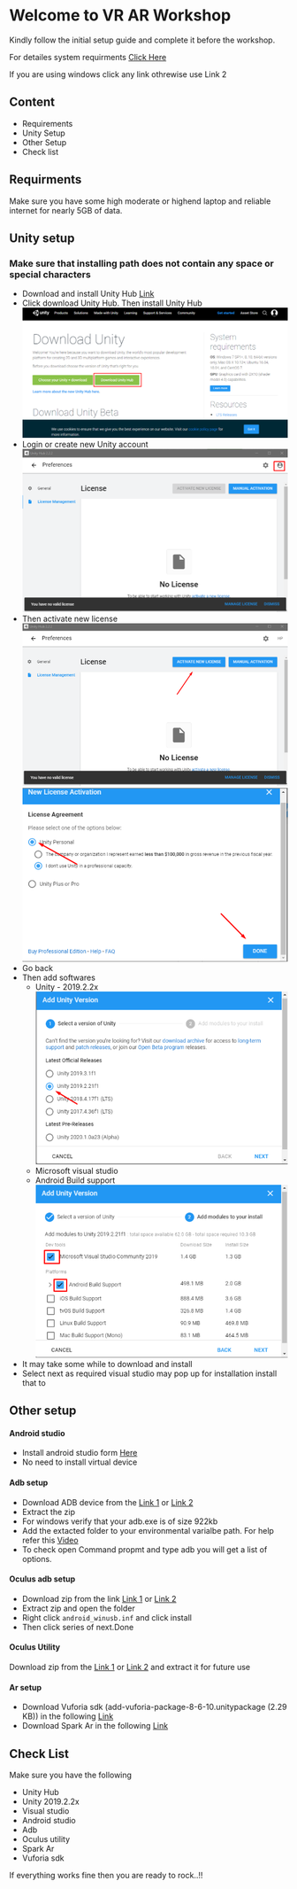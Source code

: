 <h1>Welcome to VR AR Workshop</h1>
<p>Kindly follow the initial setup guide and complete it before the workshop.</p>
<p>For detailes system requirments <a href="https://docs.unity3d.com/2019.2/Documentation/Manual/system-requirements.html">Click Here</a></p>
<p>If you are using windows click any link othrewise use Link 2 </p>
<h2>Content</h2>
<ul>
    <li>Requirements</li>
    <li>Unity Setup</li>
    <li>Other Setup</li>
    <li>Check list</li>
</ul>

<h2>Requirments</h2>
<p>
    Make sure you have some high moderate or highend laptop and reliable internet for nearly 5GB of data.
</p>

<h2>Unity setup</h2>
<h3>Make sure that installing path does not contain any space or special characters</h3>
<ul>
    <li>Download and install Unity Hub <a href="https://unity3d.com/get-unity/download?_ga=2.114566663.1045711736.1565163618-187168741.1547358497">Link</a></li>
    <li>Click download Unity Hub. Then install Unity Hub
       <br> <img src="https://raw.githubusercontent.com/hariprasath2603/VR-AR-Workshop/master/img/01.png" alt="install unity hub">
    </li>
    <li>Login or create new Unity account
        <br><img src="https://raw.githubusercontent.com/hariprasath2603/VR-AR-Workshop/master/img/02.png">    </li>
    <li>Then activate new license
        <br>
        <img src="https://raw.githubusercontent.com/hariprasath2603/VR-AR-Workshop/master/img/03.png">    
                    <br>
        <img src="https://raw.githubusercontent.com/hariprasath2603/VR-AR-Workshop/master/img/04.png">
    </li>
    <li>Go back 
 </li> 
    <li>Then add softwares
        <ul><li>Unity - 2019.2.2x
            <br><img src="https://raw.githubusercontent.com/hariprasath2603/VR-AR-Workshop/master/img/05.png">
        </li>
        <li>Microsoft visual studio </li>
        <li>Android Build support
            <br><img src="https://raw.githubusercontent.com/hariprasath2603/VR-AR-Workshop/master/img/06.png">        </li>
        </ul>
    </li>
    <li>It may take some while to download and install </li>
<li>Select next as required visual studio may pop up for installation install that to</li>

</ul>

<h2>Other setup</h2>
<h4>Android studio</h4>
<ul>
    <li>Install android studio form <a href="https://developer.android.com/studio">Here</a></li>
    <li>No need to install virtual device</li>
    
</ul>
<h4>Adb setup</h4>
<ul>
    <li> Download ADB device from the <a href="https://raw.githubusercontent.com/hariprasath2603/VR-AR-Workshop/master/adb.zip">Link 1</a> or <a href="https://www.xda-developers.com/install-adb-windows-macos-linux/">Link 2</a></li>
    <li>Extract the zip</li>
    <li>For windows verify that your adb.exe is of size 922kb</li>
    <li>Add the extacted folder to your environmental varialbe path. For help refer this <a href="https://youtu.be/83SccoBYSfA?t=54">Video</a></li>
    <li>To check open Command propmt and type adb you will get a list of options.</li>
</ul>
<h4>Oculus adb setup</h4>
<ul> 
    <li>Download zip from the link <a href="https://drive.google.com/file/d/1lPJKwjwn5i4TVn5UqvmJQzDtXf-wg3zc/view?usp=sharing">Link 1</a> or <a href="https://developer.oculus.com/downloads/package/oculus-adb-drivers/">Link 2</a></li>
    <li>Extract zip and open the folder</li>
    <li>Right click <code>android_winusb.inf</code> and click install</li>
    <li>Then click series of next.Done</li>
</ul>
<h4>Oculus Utility</h4>
<p>Download zip from the <a href="https://drive.google.com/file/d/1iJAjsLcsKggfDUldpzMU-UT2dp4paUPn/view?usp=sharing">Link 1</a> or <a href="https://developer.oculus.com/downloads/package/oculus-utilities-for-unity-5/">Link 2</a> and extract it for future use</p>
<h4>Ar setup </h4>
   <ul>
       <li>Download Vuforia sdk (add-vuforia-package-8-6-10.unitypackage (2.29 KB)) in the following <a href="https://developer.vuforia.com/downloads/sdk">Link </a></li>
       <li>Download Spark Ar in the following <a href="https://sparkar.facebook.com/ar-studio/download/">Link </a></li>
    </ul>
<h2>Check List</h2>
<p>Make sure you have the following</p>
<ul>
    <li>Unity Hub</li>
    <li>Unity 2019.2.2x</li>
    <li>Visual studio</li>
    <li>Android studio</li>
    <li>Adb</li>
    <li>Oculus utility</li>
    <li>Spark Ar</li>
    <li>Vuforia sdk</li>
</ul>
<p>If everything works fine then you are ready to rock..!!</p>
